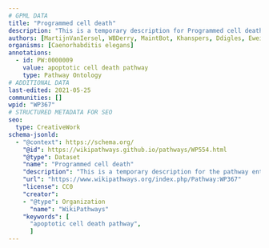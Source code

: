 ```yaml
---
# GPML DATA
title: "Programmed cell death"
description: "This is a temporary description for Programmed cell death"
authors: [MartijnVanIersel, WBDerry, MaintBot, Khanspers, Ddigles, Eweitz]
organisms: [Caenorhabditis elegans]
annotations:
  - id: PW:0000009
    value: apoptotic cell death pathway
    type: Pathway Ontology
# ADDITIONAL DATA
last-edited: 2021-05-25
communities: []
wpid: "WP367"
# STRUCTURED METADATA FOR SEO
seo:
  type: CreativeWork
schema-jsonld:
  - "@context": https://schema.org/
    "@id": https://wikipathways.github.io/pathways/WP554.html
    "@type": Dataset
    "name": "Programmed cell death"
    "description": "This is a temporary description for the pathway entitled: Programmed cell death"
    "url": "https://www.wikipathways.org/index.php/Pathway:WP367"
    "license": CC0
    "creator":
    - "@type": Organization
      "name": "WikiPathways"
    "keywords": [
      "apoptotic cell death pathway",
      ]
---
```

